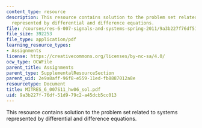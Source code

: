 ```yaml
---
content_type: resource
description: This resource contains solution to the problem set related to systems
  represented by differential and difference equations.
file: /courses/res-6-007-signals-and-systems-spring-2011/9a3b227f76df51d979c2a45dcb5cc013_MITRES_6_007S11_hw06_sol.pdf
file_size: 392253
file_type: application/pdf
learning_resource_types:
- Assignments
license: https://creativecommons.org/licenses/by-nc-sa/4.0/
ocw_type: OCWFile
parent_title: Assignments
parent_type: SupplementalResourceSection
parent_uid: 2e9a8aff-96f8-e559-11ed-fb8887012a8e
resourcetype: Document
title: MITRES_6_007S11_hw06_sol.pdf
uid: 9a3b227f-76df-51d9-79c2-a45dcb5cc013
---
```

This resource contains solution to the problem set related to systems represented by differential and difference equations.